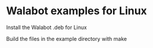 Walabot examples for Linux 
==========================

Install the Walabot .deb for Linux

Build the files in the example directory with make 
